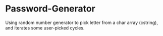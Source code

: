 # Password-Generator
Using random number generator to pick letter from a char array (cstring), and iterates some user-picked cycles.
